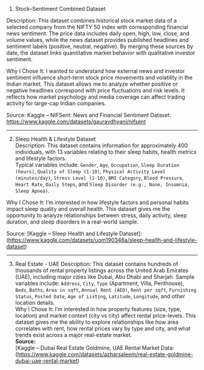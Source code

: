 1. Stock–Sentiment Combined Dataset

Description:
This dataset combines historical stock market data of a selected company from the NIFTY 50 index with corresponding financial news sentiment. The price data includes daily open, high, low, close, and volume values, while the news dataset provides published headlines and sentiment labels (positive, neutral, negative). By merging these sources by date, the dataset links quantitative market behavior with qualitative investor sentiment.

Why I Chose It:
I wanted to understand how external news and investor sentiment influence short-term stock price movements and volatility in the Indian market. This dataset allows me to analyze whether positive or negative headlines correspond with price fluctuations and risk levels. It reflects how market psychology and media coverage can affect trading activity for large-cap Indian companies.

Source:
Kaggle – NIFSent: News and Financial Sentiment Dataset: https://www.kaggle.com/datasets/gauravdhyani/nifsent

------------------------------------------------------------------------------------------------------------------

2. Sleep Health & Lifestyle Dataset  
Description: 
This dataset contains information for approximately 400 individuals, with 13 variables relating to their sleep habits, health metrics and lifestyle factors.  
Typical variables include: `Gender`, `Age`, `Occupation`, `Sleep Duration (hours)`, `Quality of Sleep (1-10)`, `Physical Activity Level (minutes/day)`, `Stress Level (1-10)`, `BMI Category`, `Blood Pressure`, `Heart Rate`, `Daily Steps`, and `Sleep Disorder (e.g., None, Insomnia, Sleep Apnea)`.

Why I Chose It:
I’m interested in how lifestyle factors and personal habits impact sleep quality and overall health. This dataset gives me the opportunity to analyze relationships between stress, daily activity, sleep duration, and sleep disorders in a real-world sample.

Source:
[Kaggle – Sleep Health and Lifestyle Dataset]:(https://www.kaggle.com/datasets/uom190346a/sleep-health-and-lifestyle-dataset)

------------------------------------------------------------------------------------------------------------------

3.  Real Estate - UAE
Description:
This dataset contains hundreds of thousands of rental property listings across the United Arab Emirates (UAE), including major cities like Dubai, Abu Dhabi and Sharjah. Sample variables include: `Address`, `City`, `Type` (Apartment, Villa, Penthouse), `Beds`, `Baths`, `Area in sqft`, `Annual Rent (AED)`, `Rent per sqft`, `Furnishing Status`, `Posted Date`, `Age of Listing`, `Latitude`, `Longitude`, and other location details.  
Why I Chose It:
I’m interested in how property features (size, type, location) and market context (city vs city) affect rental price-levels. This dataset gives me the ability to explore relationships like how area correlates with rent, how rental prices vary by type and city, and what trends exist across a major real-estate market.  
**Source:**  
[Kaggle – Dubai Real Estate Goldmine, UAE Rental Market Data: (https://www.kaggle.com/datasets/azharsaleem/real-estate-goldmine-dubai-uae-rental-market)


